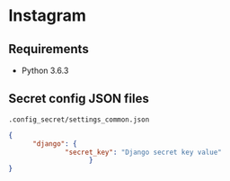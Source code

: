# Instagram

## Requirements

- Python 3.6.3

## Secret config JSON files

`.config_secret/settings_common.json`

```json
{
      "django": {
              "secret_key": "Django secret key value"
                    }
}
```
